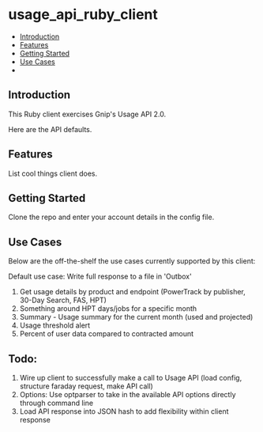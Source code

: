 # usage_api_ruby_client

+ [Introduction](#introduction)
+ [Features](#features)
+ [Getting Started](#getting-started)
+ [Use Cases](#use-cases)
+ 

## Introduction <a id="introduction" class="tall">&nbsp;</a>

This Ruby client exercises Gnip's Usage API 2.0.

Here are the API defaults.

## Features <a id="features" class="tall">&nbsp;</a>

List cool things client does.

## Getting Started <a id="getting-started" class="tall">&nbsp;</a>

Clone the repo and enter your account details in the config file.

## Use Cases <a id="use-cases" class="tall">&nbsp;</a>

Below are the off-the-shelf the use cases currently supported by this client:

Default use case: Write full response to a file in 'Outbox'

1. Get usage details by product and endpoint (PowerTrack by publisher, 30-Day Search, FAS, HPT)
2. Something around HPT days/jobs for a specific month
3. Summary - Usage summary for the current month (used and projected)
4. Usage threshold alert
5. Percent of user data compared to contracted amount

## Todo:

1. Wire up client to successfully make a call to Usage API (load config, structure faraday request, make API call)
2. Options: Use optparser to take in the available API options directly through command line
3. Load API response into JSON hash to add flexibility within client response

